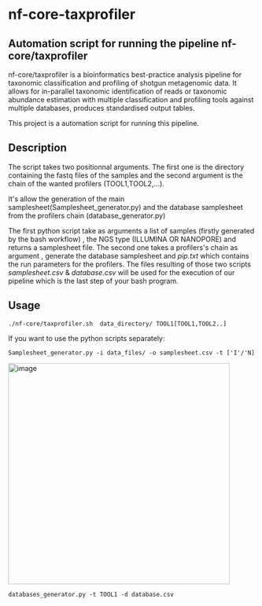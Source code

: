 # nf-core-taxprofiler


## Automation script for running the pipeline nf-core/taxprofiler

nf-core/taxprofiler is a bioinformatics best-practice analysis pipeline for taxonomic classification and profiling of shotgun metagenomic data. It allows for in-parallel taxonomic identification of reads or taxonomic abundance estimation with multiple classification and profiling tools against multiple databases, produces standardised output tables.

This project is a automation script for running this pipeline. 

## Description

The script takes two positionnal arguments. The first one is the directory containing the fastq files of the samples and the second argument is the chain of the wanted profilers (TOOL1,TOOL2,...).

It's allow the generation of the main samplesheet(Samplesheet_generator.py) and the database samplesheet from the profilers chain (database_generator.py)


The first python script take as arguments a list of samples (firstly generated by the bash workflow) , the NGS type (ILLUMINA OR NANOPORE) and returns a samplesheet file. The second one takes a profilers's chain as argument , generate the database samplesheet and *pip.txt* which contains the run parameters for the profilers.
The files resulting of those two scripts *samplesheet.csv* & *database.csv* will be used for the execution of our pipeline which is the last step of your bash program.


## Usage

```
./nf-core/taxprofiler.sh  data_directory/ TOOL1[TOOL1,TOOL2..]
```

If you want to use the python scripts separately:

```
Samplesheet_generator.py -i data_files/ -o samplesheet.csv -t ['I'/'N]
```
<img width="450" alt="image" src="https://github.com/KhoujSunshine/nf-core-taxprofiler-/assets/100375394/c318b7ec-9753-41f7-9718-4cf22baa6903">

```
databases_generator.py -t TOOL1 -d database.csv  
```


